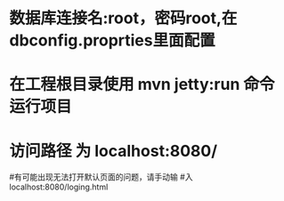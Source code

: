# 数据库连接名:root，密码root,在dbconfig.proprties里面配置
# 在工程根目录使用 mvn jetty:run 命令运行项目
# 访问路径 为 localhost:8080/
#有可能出现无法打开默认页面的问题，请手动输
#入localhost:8080/loging.html